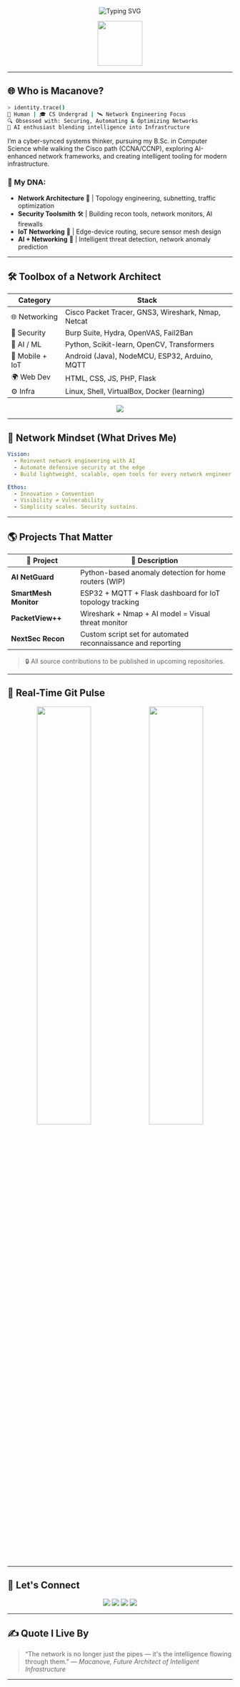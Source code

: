 <!-- HEADER -->
<p align="center">
  <img src="https://readme-typing-svg.demolab.com?font=JetBrains+Mono&duration=3000&pause=1000&color=00FFF0&center=true&vCenter=true&width=600&lines=MACANOVE+%F0%9F%92%BB+NETWORK+ENGINEER+%7C+AI+SECURITY+ARCHITECT;Cyber+%7C+Cloud+%7C+IoT+%7C+Automation;Connecting+the+World%2C+Securely+%E2%9C%94" alt="Typing SVG" />
</p>

<p align="center">
  <img src="https://media.giphy.com/media/du3J3cXyzhj75IOgvA/giphy.gif" width="100px"/>
</p>

---

## 🌐 Who is Macanove?

```bash
> identity.trace()
🧠 Human | 🎓 CS Undergrad | 🛰 Network Engineering Focus
🔍 Obsessed with: Securing, Automating & Optimizing Networks
🤖 AI enthusiast blending intelligence into Infrastructure
````

I’m a cyber-synced systems thinker, pursuing my B.Sc. in Computer Science while walking the Cisco path (CCNA/CCNP), exploring AI-enhanced network frameworks, and creating intelligent tooling for modern infrastructure.

### 🧬 My DNA:

* **Network Architecture** 📡 | Topology engineering, subnetting, traffic optimization
* **Security Toolsmith** 🛠 | Building recon tools, network monitors, AI firewalls
* **IoT Networking** 📶 | Edge-device routing, secure sensor mesh design
* **AI + Networking** 🧠 | Intelligent threat detection, network anomaly prediction

---

## 🛠️ Toolbox of a Network Architect

| Category        | Stack                                              |
| --------------- | -------------------------------------------------- |
| 🌐 Networking   | Cisco Packet Tracer, GNS3, Wireshark, Nmap, Netcat |
| 🔐 Security     | Burp Suite, Hydra, OpenVAS, Fail2Ban               |
| 🤖 AI / ML      | Python, Scikit-learn, OpenCV, Transformers         |
| 📱 Mobile + IoT | Android (Java), NodeMCU, ESP32, Arduino, MQTT      |
| 🌍 Web Dev      | HTML, CSS, JS, PHP, Flask                          |
| ⚙️ Infra        | Linux, Shell, VirtualBox, Docker (learning)        |

<p align="center">
  <img src="https://skillicons.dev/icons?i=python,java,html,css,javascript,php,linux,androidstudio,arduino" />
</p>

---

## 🧠 Network Mindset (What Drives Me)

```yaml
Vision:
  - Reinvent network engineering with AI
  - Automate defensive security at the edge
  - Build lightweight, scalable, open tools for every network engineer

Ethos:
  - Innovation > Convention
  - Visibility ≠ Vulnerability
  - Simplicity scales. Security sustains.
```

---

## 🌎 Projects That Matter

| 🔗 Project            | 🌟 Description                                               |
| --------------------- | ------------------------------------------------------------ |
| **AI NetGuard**       | Python-based anomaly detection for home routers (WIP)        |
| **SmartMesh Monitor** | ESP32 + MQTT + Flask dashboard for IoT topology tracking     |
| **PacketView++**      | Wireshark + Nmap + AI model = Visual threat monitor          |
| **NextSec Recon**     | Custom script set for automated reconnaissance and reporting |

> 🔒 All source contributions to be published in upcoming repositories.

---

## 📡 Real-Time Git Pulse

<p align="center">
  <img src="https://github-readme-stats.vercel.app/api?username=macanove&show_icons=true&theme=codeSTACKr&hide_border=true&count_private=true" width="49%" />
  <img src="https://streak-stats.demolab.com/?user=macanove&theme=tokyonight_duo&hide_border=true" width="49%" />
</p>

---

## 🧭 Let's Connect

<p align="center">
  <a href="mailto:macanove@example.com"><img src="https://img.shields.io/badge/Email-D14836?style=for-the-badge&logo=gmail&logoColor=white" /></a>
  <a href="https://www.linkedin.com/in/your-profile"><img src="https://img.shields.io/badge/LinkedIn-0A66C2?style=for-the-badge&logo=linkedin&logoColor=white" /></a>
  <a href="https://t.me/yourtelegram"><img src="https://img.shields.io/badge/Telegram-2CA5E0?style=for-the-badge&logo=telegram&logoColor=white" /></a>
  <a href="https://github.com/macanove"><img src="https://img.shields.io/badge/GitHub-000?style=for-the-badge&logo=github&logoColor=white" /></a>
</p>

---

## ✍️ Quote I Live By

> “The network is no longer just the pipes — it's the intelligence flowing through them.”
> — *Macanove, Future Architect of Intelligent Infrastructure*

---

